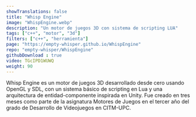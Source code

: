 ```yaml
---
showTranslations: false
title: "Whisp Engine"
image: "WhispEngine.webp"
description: "Un motor de juegos 3D con sistema de scripting LUA"
tags: ["c++", "motor", "3d"]
filters: ["c++", "herramienta"]
page: "https://empty-whisper.github.io/WhispEngine"
repo: "empty-whisper/WhispEngine"
githubDownload : true
video: TGcIPD1WUWQ
weight: 90
---
```

Whisp Engine es un motor de juegos 3D desarrollado desde cero usando OpenGL y SDL, con un sistema básico de scripting en Lua y una arquitectura de entidad-componente inspirada en Unity. Fue creado en tres meses como parte de la asignatura Motores de Juegos en el tercer año del grado de Desarrollo de Videojuegos en CITM-UPC.
